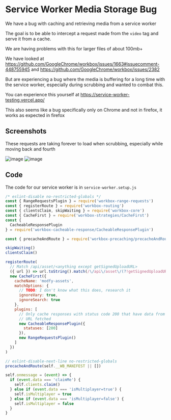 # Service Worker Media Storage Bug


We have a bug with caching and retrieving media from a service worker

The goal is to be able to intercept a request made from the `video` tag and serve it from a cache.

We are having problems with this for larger files of about 100mb+ 

We have looked at https://github.com/GoogleChrome/workbox/issues/1663#issuecomment-448755945 and https://github.com/GoogleChrome/workbox/issues/2382


But are experiencing a bug where the media is buffering for a long time with the service worker, especially during scrubbing and wanted to combat this.

You can experience this yourself at https://service-worker-testing.vercel.app/

This also seems like a bug specifically only on Chrome and not in firefox, it works as expected in firefox

## Screenshots

These requests are taking forever to load when scrubbing, especially while moving back and fourth

![image](https://user-images.githubusercontent.com/10355479/135380410-508ae3e0-e7e0-488a-b807-5d37116d5658.png)
![image](https://user-images.githubusercontent.com/10355479/135380413-4b6b84fb-c858-4782-a2de-71f2c4f279ef.png)


## Code

The code for our service worker is in `service-worker.setup.js`

```js
/* eslint-disable no-restricted-globals */
const { RangeRequestsPlugin } = require('workbox-range-requests')
const { registerRoute } = require('workbox-routing')
const { clientsClaim, skipWaiting } = require('workbox-core')
const { CacheFirst } = require('workbox-strategies/CacheFirst')
const {
  CacheableResponsePlugin
} = require('workbox-cacheable-response/CacheableResponsePlugin')

const { precacheAndRoute } = require('workbox-precaching/precacheAndRoute')

skipWaiting()
clientsClaim()

registerRoute(
  // Match /api/asset/<anything except getSignedUploadURL>
  ({ url }) => url.toString().match(/\/api\/asset\/(?!getSignedUploadURL).*/),
  new CacheFirst({
    cacheName: 'modfy-assets',
    matchOptions: {
      // TODO: I don't know what this does, research it
      ignoreVary: true,
      ignoreSearch: true
    },
    plugins: [
      // Only cache responses with status code 200 that have data from the signed
      // URL fetched
      new CacheableResponsePlugin({
        statuses: [200]
      }),
      new RangeRequestsPlugin()
    ]
  })
)

// eslint-disable-next-line no-restricted-globals
precacheAndRoute(self.__WB_MANIFEST || [])

self.onmessage = (event) => {
  if (event.data === 'claimMe') {
    self.clients.claim()
  } else if (event.data === 'isMultiplayer=true') {
    self.isMultiplayer = true
  } else if (event.data === 'isMultiplayer=false') {
    self.isMultiplayer = false
  }
}
```

